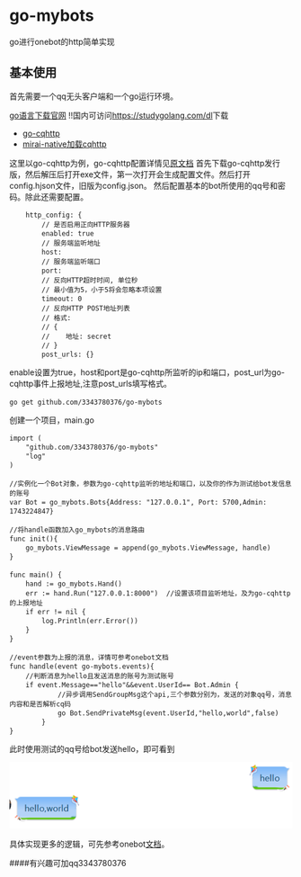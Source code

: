 # go-mybots

go进行onebot的http简单实现

## 基本使用
首先需要一个qq无头客户端和一个go运行环境。

[go语言下载官网](https://golang.org/)  !!国内可访问<https://studygolang.com/dl>下载

+ [go-cqhttp](https://github.com/Mrs4s/go-cqhttp)
+ [mirai-native加载cqhttp](https://github.com/iTXTech/mirai-native)

这里以go-cqhttp为例，go-cqhttp配置详情见[原文档](https://github.com/Mrs4s/go-cqhttp/blob/master/docs/config.md)
首先下载go-cqhttp发行版，然后解压后打开exe文件，第一次打开会生成配置文件。然后打开config.hjson文件，旧版为config.json。
然后配置基本的bot所使用的qq号和密码。除此还需要配置。
```
    http_config: {
        // 是否启用正向HTTP服务器
        enabled: true
        // 服务端监听地址
        host: 
        // 服务端监听端口
        port: 
        // 反向HTTP超时时间, 单位秒
        // 最小值为5，小于5将会忽略本项设置
        timeout: 0
        // 反向HTTP POST地址列表
        // 格式: 
        // {
        //    地址: secret
        // }
        post_urls: {}
```

enable设置为true，host和port是go-cqhttp所监听的ip和端口，post_url为go-cqhttp事件上报地址,注意post_urls填写格式。

`go get github.com/3343780376/go-mybots`

创建一个项目，main.go

```
import (
	"github.com/3343780376/go-mybots"
	"log"
)

//实例化一个Bot对象，参数为go-cqhttp监听的地址和端口，以及你的作为测试给bot发信息的账号
var Bot = go_mybots.Bots{Address: "127.0.0.1", Port: 5700,Admin: 1743224847}

//将handle函数加入go_mybots的消息路由
func init(){
    go_mybots.ViewMessage = append(go_mybots.ViewMessage, handle)
}

func main() {
	hand := go_mybots.Hand()
	err := hand.Run("127.0.0.1:8000")  //设置该项目监听地址，及为go-cqhttp的上报地址
	if err != nil {
		log.Println(err.Error())
	}
}

//event参数为上报的消息，详情可参考onebot文档
func handle(event go-mybots.events){
    //判断消息为hello且发送消息的账号为测试账号
    if event.Message=="hello"&&event.UserId== Bot.Admin {
            //异步调用SendGroupMsg这个api,三个参数分别为，发送的对象qq号，消息内容和是否解析cq码
    		go Bot.SendPrivateMsg(event.UserId,"hello,world",false)
    	}
}
```

此时使用测试的qq号给bot发送hello，即可看到

<img src="https://github.com/3343780376/go-mybots/blob/master/test1.png" />

具体实现更多的逻辑，可先参考onebot[文档](https://github.com/howmanybots/onebot)。

####有兴趣可加qq3343780376